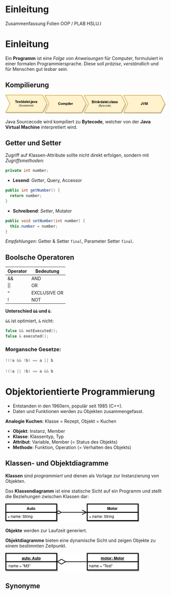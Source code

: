 # Einleitung

Zusammenfassung Folien OOP / PLAB HSLU.I

# Einleitung

Ein **Programm** ist eine _Folge von Anweisungen_ für Computer, formuluiert in einer formalen Programmiersprache. Diese soll _präzise_, _verständlich_ und für Menschen gut lesbar sein.


## Kompilierung

![Kompilierung von Java Programmen](./img/java-comp.png)

Java Sourcecode wird kompiliert zu **Bytecode**, welcher von der **Java Virtual Machine** interpretiert wird.

## Getter und Setter

Zugriff auf Klassen-Attribute sollte nicht direkt erfolgen, sondern mit _Zugriffsmethoden_:

```java
private int number;
```

* **Lesend**: _Getter_, Query, Accessor

```java
public int getNumber() {
  return number;
}
```

* **Schreibend**: _Setter_, Mutator

```java
public void setNumber(int number) {
  this.number = number;
}
```

_Empfehlungen_: Getter & Setter `final`, Parameter Setter `final`.


## Boolsche Operatoren

| Operator | Bedeutung |
|--- |--- |
| && | AND |
| &#124;&#124; | OR |
| ^ | EXCLUSIVE OR |
| ! | NOT |

**Unterschied `&&` und `&`**:

`&&` ist optimiert, `&` nicht:

```c
false && notExecuted();
false & executed();
```

### Morgansche Gesetze:

```c
!(!a && !b) == a || b

!(!a || !b) == a && b
```

# Objektorientierte Programmierung

* Entstanden in den 1960ern, populär seit 1985 (C++).
* Daten und Funktionen werden zu Objekten zusammengefasst.

**Analogie Kuchen**: Klasse = Rezept, Objekt = Kuchen

* **Objekt**: Instanz, Member
* **Klasse**: Klassentyp, Typ
* **Attribut**: Variable, Member (= Status des Objekts)
* **Methode**: Funktion, Operation (= Verhalten des Objekts)

## Klassen- und Objektdiagramme

**Klassen** sind _programmiert_ und dienen als Vorlage zur Instanzierung von Objekten.

Das **Klassendiagramm** ist eine statische Sicht auf ein Programm und stellt die Beziehungen zwischen Klassen dar:

![Beispiel Klassendiagramm](./img/bsp-kla.png)

**Objekte** werden zur Laufzeit generiert.

**Objektdiagramme** bieten eine dynamische Sicht und zeigen Objekte zu einem bestimmten Zeitpunkt.

![Beispiel Klassendiagramm](./img/bsp-obj.png)

## Synonyme
